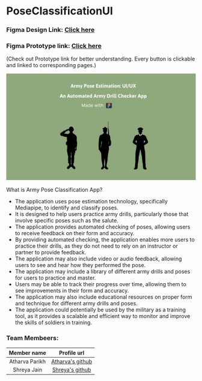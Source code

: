 # PoseClassificationUI

### Figma Design Link: <a href ="https://www.figma.com/file/k9Ay1pNSvj5SZWzLJAvklt/Untitled?node-id=0%3A1&t=A0IVU4n284oGLb1i-1"> Click here </a>
### Figma Prototype link: <a href ="https://www.figma.com/proto/k9Ay1pNSvj5SZWzLJAvklt/Untitled?node-id=10%3A44&scaling=contain&page-id=0%3A1&starting-point-node-id=10%3A44"> Click here </a>

(Check out Prototype link for better understanding. Every button is clickable and linked to corresponding pages.)

<img src = "https://github.com/JainShreya26/PoseClassificationUI/blob/main/UI-designs/TV%20-%2010.png" />
 
What is Army Pose Classification App? 

* The application uses pose estimation technology, specifically Mediapipe, to identify and classify poses.
* It is designed to help users practice army drills, particularly those that involve specific poses such as the salute.
* The application provides automated checking of poses, allowing users to receive feedback on their form and accuracy.
* By providing automated checking, the application enables more users to practice their drills, as they do not need to rely on an instructor or partner to provide feedback.
* The application may also include video or audio feedback, allowing users to see and hear how they performed the pose.
* The application may include a library of different army drills and poses for users to practice and master.
* Users may be able to track their progress over time, allowing them to see improvements in their form and accuracy.
* The application may also include educational resources on proper form and technique for different army drills and poses.
* The application could potentially be used by the military as a training tool, as it provides a scalable and efficient way to monitor and improve the skills of soldiers in training.

### Team Membeers: 
| Member name | Profile url |
| :---: | :---: |
| Atharva Parikh | [Atharva's github](https://github.com/aaparikh) |
| Shreya Jain | [Shreya's github](https://github.com/JainShreya26) |


